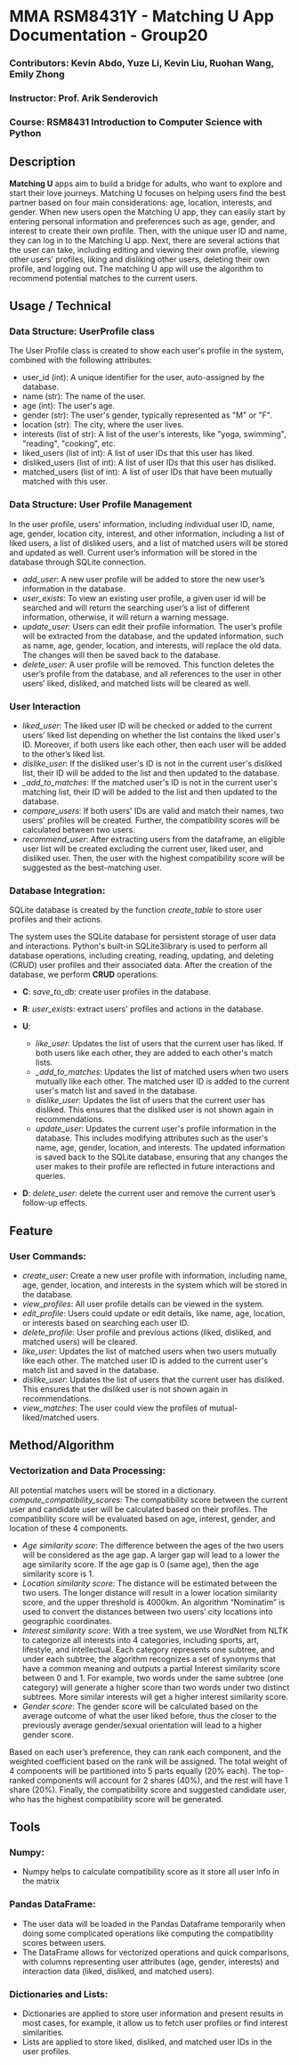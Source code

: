 # MMA RSM8431Y - Matching U App Documentation - Group20 
### Contributors: Kevin Abdo, Yuze Li, Kevin Liu, Ruohan Wang, Emily Zhong
### Instructor: Prof. Arik Senderovich
### Course: RSM8431 Introduction to Computer Science with Python 

## Description
**Matching U** apps aim to build a bridge for adults, who want to explore and start their love journeys. Matching U focuses on helping users find the best partner based on four main considerations: age, location, interests, and gender. When new users open the Matching U app, they can easily start by entering personal information and preferences such as age, gender, and interest to create their own profile. Then, with the unique user ID and name, they can log in to the Matching U app. Next, there are several actions that the user can take, including editing and viewing their own profile, viewing other users' profiles, liking and disliking other users, deleting their own profile, and logging out. The matching U app will use the algorithm to recommend potential matches to the current users.

 
## Usage / Technical
### Data Structure: UserProfile class 
The User Profile class is created to show each user's profile in the system, combined with the following attributes:
- user_id (int): A unique identifier for the user, auto-assigned by the database. 
- name (str): The name of the user.
- age (int): The user's age.
- gender (str): The user's gender, typically represented as "M" or "F".
- location (str): The city, where the user lives.
- interests (list of str): A list of the user's interests, like "yoga, swimming", "reading", "cooking", etc.
- liked_users (list of int): A list of user IDs that this user has liked.
- disliked_users (list of int): A list of user IDs that this user has disliked.
- matched_users (list of int): A list of user IDs that have been mutually matched with this user.


### Data Structure: User Profile Management
In the user profile, users’ information, including individual user ID, name, age, gender, location city, interest, and other information, including a list of liked users, a list of disliked users, and a list of matched users will be stored and updated as well. Current user’s information will be stored in the database through SQLite connection.

- *add_user*: A new user profile will be added to store the new user’s information in the database. 
- *user_exists*: To view an existing user profile, a given user id will be searched and will return the searching user’s a list of different information, otherwise, it will return a warning message.
- *update_user*: Users can edit their profile information. The user’s profile will be extracted from the database, and the updated information, such as name, age, gender, location, and interests, will replace the old data. The changes will then be saved back to the database.
- *delete_user*: A user profile will be removed. This function deletes the user’s profile from the database, and all references to the user in other users’ liked, disliked, and matched lists will be cleared as well.


### User Interaction
- *liked_user*: The liked user ID will be checked or added to the current users’ liked list depending on whether the list contains the liked user's ID. Moreover, if both users like each other, then each user will be added to the other’s liked list.
- *dislike_user*: If the disliked user's ID is not in the current user's disliked list, their ID will be added to the list and then updated to the database. 
- *_add_to_matches*: If the matched user's ID is not in the current user's matching list, their ID will be added to the list and then updated to the database. 
- *compare_users*: If both users' IDs are valid and match their names, two users' profiles will be created. Further, the compatibility scores will be calculated between two users.
- *recommend_user*: After extracting users from the dataframe, an eligible user list will be created excluding the current user, liked user, and disliked user. Then, the user with the highest compatibility score will be suggested as the best-matching user.


 
### Database Integration:

SQLite database is created by the function *create_table* to store user profiles and their actions. 

The system uses the SQLite database for persistent storage of user data and interactions. Python's built-in SQLite3library is used to perform all database operations, including creating, reading, updating, and deleting (CRUD) user profiles and their associated data. After the creation of the database, we perform **CRUD** operations:


- **C**:
*save_to_db*: create user profiles in the database.


- **R**:
*user_exists*: extract users' profiles and actions in the database.


- **U**: 
  - *like_user*: Updates the list of users that the current user has liked. If both users like each other, they are added to each other's match lists.
  - *_add_to_matches*: Updates the list of matched users when two users mutually like each other. The matched user ID is added to the current user's match list and saved in the database.
  - *dislike_user*: Updates the list of users that the current user has disliked. This ensures that the disliked user is not shown again in recommendations.
  - *update_user*: Updates the current user's profile information in the database. This includes modifying attributes such as the user's name, age, gender, location, and interests. The updated information is saved back to the SQLite database, ensuring that any changes the user makes to their profile are reflected in future interactions and queries.

- **D**:
*delete_user*: delete the current user and remove the current user’s follow-up effects.

 
## Feature
 
### User Commands:
- *create_user*: Create a new user profile with information, including name, age, gender, location, and interests in the system which will be stored in the database.
- *view_profiles*: All user profile details can be viewed in the system.
- *edit_profile*: Users could update or edit details, like name, age, location, or interests based on searching each user ID.
- *delete_profile*: User profile and previous actions (liked, disliked, and matched users) will be cleared.
- *like_user*: Updates the list of matched users when two users mutually like each other. The matched user ID is added to the current user's match list and saved in the database.
- *dislike_user*: Updates the list of users that the current user has disliked. This ensures that the disliked user is not shown again in recommendations.
- *view_matches*: The user could view the profiles of mutual-liked/matched users.


## Method/Algorithm 
### Vectorization and Data Processing:
All potential matches users will be stored in a dictionary. *compute_compatibility_scores*: The compatibility score between the current user and candidate user will be calculated based on their profiles. The compatibility score will be evaluated based on age, interest, gender, and location of these 4 components.

- *Age similarity score*: The difference between the ages of the two users will be considered as the age gap. A larger gap will lead to a lower the age similarity score. If the age gap is 0 (same age), then the age similarity score is 1. 
- *Location similarity score*: The distance will be estimated between the two users. The longer distance will result in a lower location similarity score, and the upper threshold is 4000km. An algorithm “Nominatim” is used to convert the distances between  two users’ city locations into geographic coordinates.
- *Interest similarity score*: With a tree system, we use WordNet from NLTK to categorize all interests into 4 categories, including sports, art, lifestyle, and intellectual. Each category represents one subtree, and under each subtree, the algorithm recognizes a set of synonyms that have a common meaning and outputs a partial Interest similarity score between 0 and 1. For example, two words under the same  subtree (one category) will generate a higher score than two words under two distinct subtrees. More similar interests will get a higher interest similarity score.
- *Gender score*: The gender score will be calculated based on the average outcome of what the user liked before, thus the closer to the previously average gender/sexual orientation will lead to a higher gender score. 

Based on each user’s preference, they can rank each component, and the weighted coefficient based on the rank will be assigned. The total weight of 4 components will be partitioned  into 5 parts equally (20% each). The top-ranked components will account for 2 shares (40%), and the rest will have 1 share (20%). Finally, the compatibility score and suggested candidate user, who has the  highest compatibility score will be generated.


 
 
## Tools
### Numpy:
- Numpy helps to calculate compatibility score as it store all user info in the matrix

### Pandas DataFrame:
- The user data will be loaded in the Pandas Dataframe temporarily when doing some complicated operations like computing the compatibility scores between users.
- The DataFrame allows for vectorized operations and quick comparisons, with columns representing user attributes (age, gender, interests) and interaction data (liked, disliked, and matched users).

### Dictionaries and Lists:
- Dictionaries are applied to store user information and present results in most cases, for example, it allow us to fetch user profiles or find interest similarities. 
- Lists are applied to store liked, disliked, and matched user IDs in the user profiles. 


 
 
 
